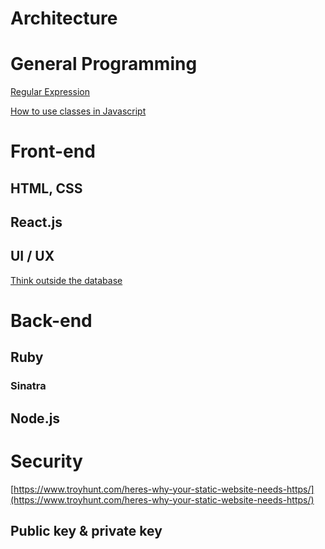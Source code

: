 # Architecture

# General Programming
[Regular Expression](https://regexr.com/)

[How to use classes in Javascript](https://www.digitalocean.com/community/tutorials/understanding-classes-in-javascript)

# Front-end

## HTML, CSS

## React.js

## UI / UX
[Think outside the database](https://twitter.com/steveschoger/status/997125312411570176)

# Back-end

## Ruby

### Sinatra

## Node.js

# Security
[https://www.troyhunt.com/heres-why-your-static-website-needs-https/](https://www.troyhunt.com/heres-why-your-static-website-needs-https/)

## Public key & private key

